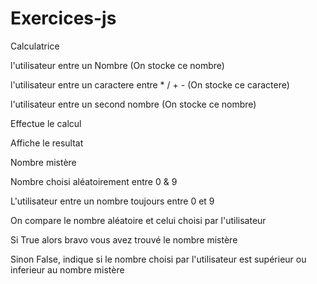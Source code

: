 # Exercices-js

Calculatrice

l'utilisateur entre un Nombre (On stocke ce nombre)

l'utilisateur entre un caractere entre * / + - (On stocke ce caractere)

l'utilisateur entre un second nombre (On stocke ce nombre)

Effectue le calcul

Affiche le resultat


Nombre mistère

Nombre choisi aléatoirement entre 0 & 9

L'utilisateur entre un nombre toujours entre 0 et 9

On compare le nombre aléatoire et celui choisi par l'utilisateur

Si True alors bravo vous avez trouvé le nombre mistère

Sinon False, indique si le nombre choisi par l'utilisateur est supérieur ou inferieur au nombre mistère

